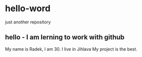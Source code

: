 # hello-word
just another repository
## hello  - I am lerning to work with github
My name is Radek, I am 30. I live in Jihlava
My project is the best.

